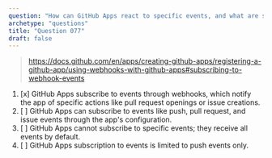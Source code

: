 ```yaml
---
question: "How can GitHub Apps react to specific events, and what are some examples of these events?"
archetype: "questions"
title: "Question 077"
draft: false
---
```


> https://docs.github.com/en/apps/creating-github-apps/registering-a-github-app/using-webhooks-with-github-apps#subscribing-to-webhook-events
1. [x] GitHub Apps subscribe to events through webhooks, which notify the app of specific actions like pull request openings or issue creations.
1. [ ] GitHub Apps can subscribe to events like push, pull request, and issue events through the app's configuration.
1. [ ] GitHub Apps cannot subscribe to specific events; they receive all events by default.
1. [ ] GitHub Apps subscription to events is limited to push events only.
